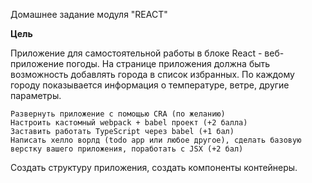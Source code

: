 Домашнее задание модуля "REACT"

**Цель**

Приложение для самостоятельной работы в блоке React - веб-приложение погоды. На странице приложения должна быть возможность добавлять города в список избранных. По каждому городу показывается информация о температуре, ветре, другие параметры.

    Развернуть приложение с помощью CRA (по желанию)
    Настроить кастомный webpack + babel проект (+2 балла)
    Заставить работать TypeScript через babel (+1 бал)
    Написать хелло ворлд (todo app или любое другое), сделать базовую верстку вашего приложения, поработать с JSX (+2 бал)

Создать структуру приложения, создать компоненты контейнеры. 